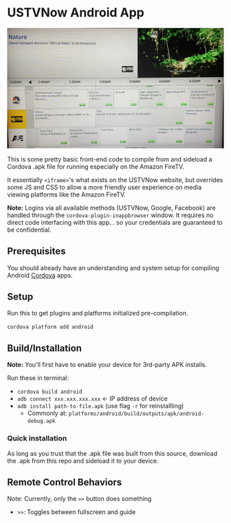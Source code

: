 # USTVNow Android App

![](screenshot.jpg "Screenshot")

This is some pretty basic front-end code to compile from and sideload a Cordova .apk file 
for running especially on the Amazon FireTV. 

It essentially ```<iframe>```'s what exists on the USTVNow website, but overrides
some JS and CSS to allow a more friendly user experience on media viewing platforms
like the Amazon FireTV.

**Note:** Logins via all available methods (USTVNow, Google, Facebook) are handled through the `cordova-plugin-inappbrowser` window. It requires no direct code interfacing with this app... so your credentials are guaranteed to be confidential.

## Prerequisites

You should already have an understanding and system setup for compiling Android [Cordova](https://cordova.apache.org/) apps.

## Setup

Run this to get plugins and platforms initialized pre-compilation.

`cordova platform add android`

## Build/Installation

**Note:** You'll first have to enable your device for 3rd-party APK installs.

Run these in terminal:

* `cordova build android`
* `adb connect xxx.xxx.xxx.xxx` <- IP address of device
* `adb install path-to-file.apk` (use flag `-r` for reinstallling)
	* Commonly at: `platforms/android/build/outputs/apk/android-debug.apk`
	
### Quick installation

As long as you trust that the .apk file was built from this source, download the .apk from this repo and sideload it to your device.

## Remote Control Behaviors

Note: Currently, only the `>>` button does something

* `>>`: Toggles between fullscreen and guide

